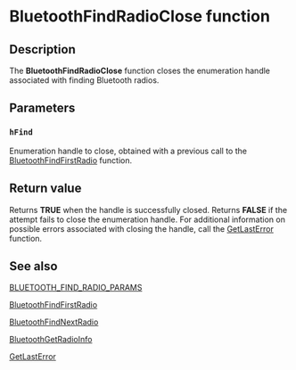 # BluetoothFindRadioClose function

## Description

The **BluetoothFindRadioClose** function closes the enumeration handle associated with finding Bluetooth radios.

## Parameters

### `hFind`

Enumeration handle to close, obtained with a previous call to the [BluetoothFindFirstRadio](https://learn.microsoft.com/windows/desktop/api/bluetoothapis/nf-bluetoothapis-bluetoothfindfirstradio) function.

## Return value

Returns **TRUE** when the handle is successfully closed. Returns **FALSE** if the attempt fails to close the enumeration handle. For additional information on possible errors associated with closing the handle, call the [GetLastError](https://learn.microsoft.com/windows/desktop/api/errhandlingapi/nf-errhandlingapi-getlasterror) function.

## See also

[BLUETOOTH_FIND_RADIO_PARAMS](https://learn.microsoft.com/windows/win32/api/bluetoothapis/ns-bluetoothapis-bluetooth_find_radio_params)

[BluetoothFindFirstRadio](https://learn.microsoft.com/windows/desktop/api/bluetoothapis/nf-bluetoothapis-bluetoothfindfirstradio)

[BluetoothFindNextRadio](https://learn.microsoft.com/windows/desktop/api/bluetoothapis/nf-bluetoothapis-bluetoothfindnextradio)

[BluetoothGetRadioInfo](https://learn.microsoft.com/windows/desktop/api/bluetoothapis/nf-bluetoothapis-bluetoothgetradioinfo)

[GetLastError](https://learn.microsoft.com/windows/desktop/api/errhandlingapi/nf-errhandlingapi-getlasterror)